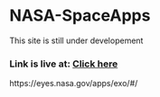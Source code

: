 # NASA-SpaceApps

This site is still under developement

<h3>Link is live at: <a href="https://arjijethin.github.io/NASA-SpaceApps/">Click here</a></h3>
https://eyes.nasa.gov/apps/exo/#/
